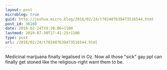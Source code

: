 ```yaml
---
layout: post
microblog: true
guid: http://joshua.micro.blog/2016/02/24/t702407639473516544.html
post_id: 36160
date: 2016-02-24T19:20:06+1100
lastmod: 2019-07-30T17:41:25+1100
type: post
url: /2016/02/24/t702407639473516544.html
---
```

Medicinal marijuana finally legalised in Oz. Now all those "sick" gay ppl can finally get stoned like the religious-right want them to be.

